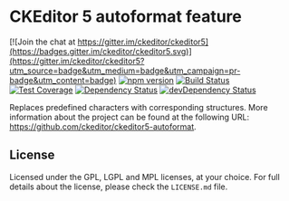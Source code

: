 CKEditor 5 autoformat feature
========================================

[![Join the chat at https://gitter.im/ckeditor/ckeditor5](https://badges.gitter.im/ckeditor/ckeditor5.svg)](https://gitter.im/ckeditor/ckeditor5?utm_source=badge&utm_medium=badge&utm_campaign=pr-badge&utm_content=badge)
[![npm version](https://badge.fury.io/js/%40ckeditor%2Fckeditor5-autoformat.svg)](https://www.npmjs.com/package/@ckeditor/ckeditor5-autoformat)
[![Build Status](https://travis-ci.org/ckeditor/ckeditor5-autoformat.svg?branch=master)](https://travis-ci.org/ckeditor/ckeditor5-autoformat)
[![Test Coverage](https://codeclimate.com/github/ckeditor/ckeditor5-autoformat/badges/coverage.svg)](https://codeclimate.com/github/ckeditor/ckeditor5-autoformat/coverage)
[![Dependency Status](https://david-dm.org/ckeditor/ckeditor5-autoformat/status.svg)](https://david-dm.org/ckeditor/ckeditor5-autoformat)
[![devDependency Status](https://david-dm.org/ckeditor/ckeditor5-autoformat/dev-status.svg)](https://david-dm.org/ckeditor/ckeditor5-autoformat?type=dev)

Replaces predefined characters with corresponding structures. More information about the project can be found at the following URL: <https://github.com/ckeditor/ckeditor5-autoformat>.

## License

Licensed under the GPL, LGPL and MPL licenses, at your choice. For full details about the license, please check the `LICENSE.md` file.
